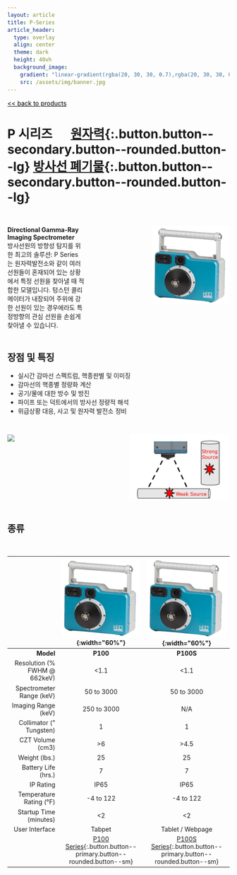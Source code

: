 ```yaml
---
layout: article
title: P-Series
article_header:
  type: overlay
  align: center
  theme: dark
  height: 40vh
  background_image:
    gradient: "linear-gradient(rgba(20, 30, 30, 0.7),rgba(20, 30, 30, 0.7))"
    src: /assets/img/banner.jpg
---
```


<style>

.container {
  display: flex;
  justify-content: space-between;
}

.item1 {
  flex-basis: 50%;
  margin-top: 30px;
}

.item2 {
  flex-basis: 50%;
  margin-top: 30px;
  padding-left: 150px;
}

@media (max-width: 700px) {
  .container {
    flex-direction: column;
  }
</style>

<a href="/products/" style="color:black"><< back to products</a>

# P 시리즈 &emsp; [원자력](#){:.button.button--secondary.button--rounded.button--lg} [방사선 폐기물](#){:.button.button--secondary.button--rounded.button--lg}

<div class="container">
<div class="item1">
<span style="font-weight:bold">Directional Gamma-Ray Imaging Spectrometer</span>
<br>
방사선원의 방향성 탐지를 위한 최고의 솔루션: P Series 는 원자력발전소와 같이 여러 선원들이 혼재되어 있는 상황에서 특정 선원을 찾아낼 때 적합한 모델입니다. 텅스턴 콜리메이터가 내장되어 주위에 강한 선원이 있는 경우에라도 특정방향의 관심 선원을 손쉽게 찾아낼 수 있습니다.
</div>
<div class="item2">
<img src="/assets/img/P_cover.png">
</div>
</div>
<br >

## 장점 및 특징

- 실시간 감마선 스펙트럼, 핵종판별 및 이미징
- 감마선의 핵종별 정량화 계산
- 공기/물에 대한 방수 및 방진
- 파이프 또는 덕트에서의 방사선 정량적 해석
- 위급상황 대응, 사고 및 원자력 발전소 정비

<div class="container">
<div class="item1">
<img src="/assets/img/P1.jpg"> 
</div>
<div class="item2" style="padding-left: 50px;">
<img src="/assets/img/P2.png"> 
</div>
</div>

<br>

## 종류

<br>

|                              |              ![](/assets/img/P_cover.png){:width="60%"}               |               ![](/assets/img/P_cover.png){:width="60%"}               |
| ---------------------------: | :-------------------------------------------------------------------: | :--------------------------------------------------------------------: |
|                    **Model** |                               **P100**                                |                               **P100S**                                |
| Resolution (% FWHM @ 662keV) |                                 <1.1                                  |                                  <1.1                                  |
|     Spectrometer Range (keV) |                              50 to 3000                               |                               50 to 3000                               |
|          Imaging Range (keV) |                              250 to 3000                              |                                  N/A                                   |
|      Collimator (" Tungsten) |                                   1                                   |                                   1                                    |
|             CZT Volume (cm3) |                                  >6                                   |                                  >4.5                                  |
|                Weight (lbs.) |                                  25                                   |                                   25                                   |
|          Battery Life (hrs.) |                                   7                                   |                                   7                                    |
|                    IP Rating |                                 IP65                                  |                                  IP65                                  |
|      Temperature Rating (°F) |                               -4 to 122                               |                               -4 to 122                                |
|       Startup Time (minutes) |                                  <2                                   |                                   <2                                   |
|               User Interface |                                Tabpet                                 |                            Tablet / Webpage                            |
|                              | [P100 Series](#){:.button.button--primary.button--rounded.button--sm} | [P100S Series](#){:.button.button--primary.button--rounded.button--sm} |
